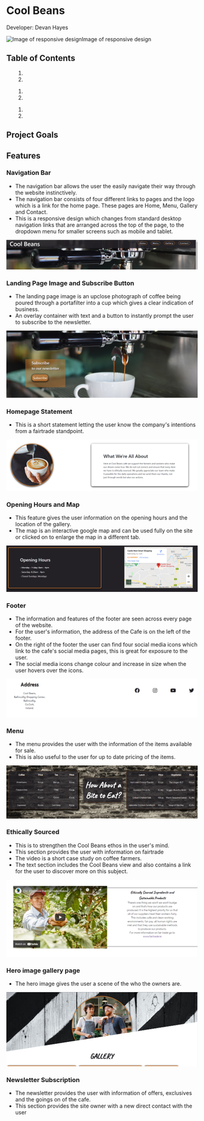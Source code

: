 <h1>Cool Beans</h1>
<p>Developer: Devan Hayes</p>
<img alt="Image of responsive design">Image of responsive design</img>
<h2>Table of Contents</h2>
<ol>
    <ol>
        <li></il>
        <li></il>
    </ol>
    <ol>
        <li></il>
        <li></il>
    </ol>
    <ol>
        <li></il>
        <li></il>
    </ol>
</ol>
<h2>Project Goals</h2>

<h2>Features</h2>

<h3>Navigation Bar</h3>
<ul>
    <li>
        The navigation bar allows the user the easily navigate their way through the website instinctively.
    </li>
    <li>
        The navigation bar consists of four different links to pages and the logo which is a link for the home page. These pages are Home, Menu, Gallery and Contact.
    </li>
    <li>
        This is a responsive design which changes from standard desktop navigation links that are arranged across the top of the page, to the dropdown menu for smaller screens such as mobile and tablet.
    </li>
</ul>
<img src="doc/images_readme/navigationbar_image_cool_beans.PNG" alt="screenshot of Cool Beans website navigation bar">
<h3>Landing Page Image and Subscribe Button</h3>
<ul>
    <li>
        The landing page image is an upclose photograph of coffee being poured through a portafilter into a cup which gives a clear indication of business.
    </li>
    <li>
        An overlay container with text and a button to instantly prompt the user to subscribe to the newsletter.
    </li>
</ul>
<img src="doc/images_readme/home_page_hero_image.PNG" alt="">
<h3>Homepage Statement</h3>
<ul>
    <li>
        This is a short statement letting the user know the company's intentions from a fairtrade standpoint.
    </li>
</ul>
<img src="doc/images_readme/home_page_statement.PNG" alt="Screenshot of two containers one with an image off coffe being pured and the other is a filled with text describing the viewpoint of the Cafe">
<h3>Opening Hours and Map</h3>
<ul>
    <li>
        This feature gives the user information on the opening hours and the location of the gallery.
    </li>
    <li>
        The map is an interactive google map and can be used fully on the site or clicked on to enlarge the map in a different tab. 
    </li>
</ul>
<img src="doc/images_readme/homepage_opening_hours_and_map_container.PNG" alt="screenshot of opening hours and map container">
<h3>Footer</h3>
<ul>
    <li>
        The information and features of the footer are seen across every page of the website.
    </li>
    <li>
        For the user's information, the address of the Cafe is on the left of the footer.
    </li>
    <li>
        On the right of the footer the user can find four social media icons which link to the cafe's social media pages, this is great for exposure to the user.
    </li>
    <li>
        The social media icons change colour and increase in size when the user hovers over the icons.
    </li>
</ul>
<img src="doc/images_readme/cool-beans-website-footer.PNG" alt="screenshot of site footer">
<h3>Menu</h3>
<ul>
    <li>
        The menu provides the user with the information of the items available for sale.
    </li>
    <li>
        This is also useful to the user for up to date pricing of the items.
    </li>
</ul>
<img src="doc/images_readme/cafe_menu.PNG" alt="screenshot of menu">
<h3>Ethically Sourced</h3>
<ul>
    <li>
        This is to strengthen the Cool Beans ethos in the user's mind.
    </li>
    <li>
        This section provides the user with information on fairtrade
    </li>
    <li>
        The video is a short case study on coffee farmers.
    </li>
    <li>
        The text section includes the Cool Beans view and also contains a link for the user to discover more on this subject.
    </li>
</ul>
<img src="doc/images_readme/fairtrade_section.PNG" alt="screenshot of videa and text">
<h3>Hero image gallery page</h3>
<ul>
    <li>
        The hero image gives the user a scene of the who the owners are.
    </li>
</ul>
<img src="doc/images_readme/gallery_page_hero_image.PNG" alt="main image of the owners">
<h3>Newsletter Subscription</h3>
<ul>
    <li>
        The newsletter provides the user with information of offers, exclusives and the goings on of the cafe.
    </li>
    <li>
        This section provides the site owner with a new direct contact with the user
    </li>
</ul>

